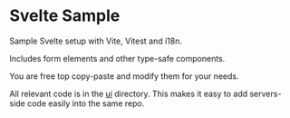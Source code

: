 # Svelte Sample

Sample Svelte setup with Vite, Vitest and i18n.

Includes form elements and other type-safe components.

You are free top copy-paste and modify them for your needs.

All relevant code is in the [ui](ui) directory. This makes it easy to add servers-side code easily into the same repo.

